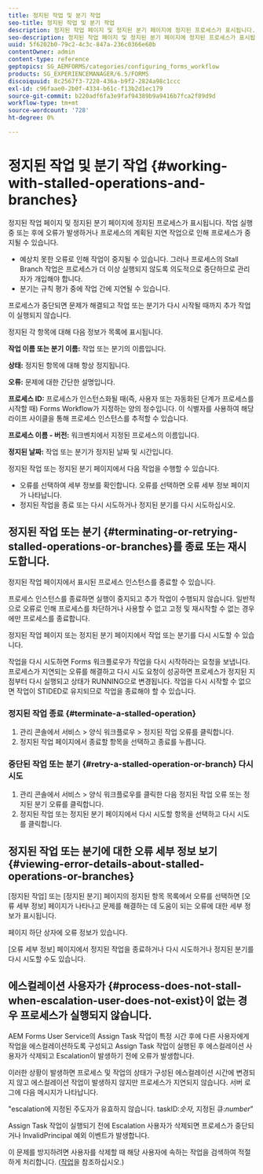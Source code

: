 ```yaml
---
title: 정지된 작업 및 분기 작업
seo-title: 정지된 작업 및 분기 작업
description: 정지된 작업 페이지 및 정지된 분기 페이지에 정지된 프로세스가 표시됩니다.
seo-description: 정지된 작업 페이지 및 정지된 분기 페이지에 정지된 프로세스가 표시됩니다.
uuid: 5f6202b0-79c2-4c3c-847a-236c0366e60b
contentOwner: admin
content-type: reference
geptopics: SG_AEMFORMS/categories/configuring_forms_workflow
products: SG_EXPERIENCEMANAGER/6.5/FORMS
discoiquuid: 8c2567f3-7220-436a-b9f2-2824a98c1ccc
exl-id: c96faae0-2b0f-4334-b61c-f13b2d1ec179
source-git-commit: b220adf6fa3e9faf94389b9a9416b7fca2f89d9d
workflow-type: tm+mt
source-wordcount: '728'
ht-degree: 0%

---
```


# 정지된 작업 및 분기 작업 {#working-with-stalled-operations-and-branches}

정지된 작업 페이지 및 정지된 분기 페이지에 정지된 프로세스가 표시됩니다. 작업 실행 중 또는 후에 오류가 발생하거나 프로세스의 계획된 지연 작업으로 인해 프로세스가 중지될 수 있습니다.

* 예상치 못한 오류로 인해 작업이 중지될 수 있습니다. 그러나 프로세스의 Stall Branch 작업은 프로세스가 더 이상 실행되지 않도록 의도적으로 중단하므로 관리자가 개입해야 합니다.
* 분기는 규칙 평가 중에 작업 간에 지연될 수 있습니다.

프로세스가 중단되면 문제가 해결되고 작업 또는 분기가 다시 시작될 때까지 추가 작업이 실행되지 않습니다.

정지된 각 항목에 대해 다음 정보가 목록에 표시됩니다.

**작업 이름 또는 분기 이름:**  작업 또는 분기의 이름입니다.

**상태:** 정지된 항목에 대해 항상 정지됩니다.

**오류:** 문제에 대한 간단한 설명입니다.

**프로세스 ID:**  프로세스가 인스턴스화될 때(즉, 사용자 또는 자동화된 단계가 프로세스를 시작할 때) Forms Workflow가 지정하는 양의 정수입니다. 이 식별자를 사용하여 해당 라이프 사이클을 통해 프로세스 인스턴스를 추적할 수 있습니다.

**프로세스 이름 - 버전:** 워크벤치에서 지정된 프로세스의 이름입니다.

**정지된 날짜:** 작업 또는 분기가 정지된 날짜 및 시간입니다.

정지된 작업 또는 정지된 분기 페이지에서 다음 작업을 수행할 수 있습니다.

* 오류를 선택하여 세부 정보를 확인합니다. 오류를 선택하면 오류 세부 정보 페이지가 나타납니다.
* 정지된 작업을 종료 또는 다시 시도하거나 정지된 분기를 다시 시도하십시오.

## 정지된 작업 또는 분기 {#terminating-or-retrying-stalled-operations-or-branches}를 종료 또는 재시도합니다.

정지된 작업 페이지에서 표시된 프로세스 인스턴스를 종료할 수 있습니다.

프로세스 인스턴스를 종료하면 실행이 중지되고 추가 작업이 수행되지 않습니다. 일반적으로 오류로 인해 프로세스를 차단하거나 사용할 수 없고 고정 및 재시작할 수 없는 경우에만 프로세스를 종료합니다.

정지된 작업 페이지 또는 정지된 분기 페이지에서 작업 또는 분기를 다시 시도할 수 있습니다.

작업을 다시 시도하면 Forms 워크플로우가 작업을 다시 시작하라는 요청을 보냅니다. 프로세스가 지연되는 오류를 해결하고 다시 시도 요청이 성공하면 프로세스가 정지된 지점부터 다시 실행되고 상태가 RUNNING으로 변경됩니다. 작업을 다시 시작할 수 없으면 작업이 STIDED로 유지되므로 작업을 종료해야 할 수 있습니다.

### 정지된 작업 종료 {#terminate-a-stalled-operation}

1. 관리 콘솔에서 서비스 > 양식 워크플로우 > 정지된 작업 오류를 클릭합니다.
1. 정지된 작업 페이지에서 종료할 항목을 선택하고 종료를 누릅니다.

### 중단된 작업 또는 분기 {#retry-a-stalled-operation-or-branch} 다시 시도

1. 관리 콘솔에서 서비스 > 양식 워크플로우를 클릭한 다음 정지된 작업 오류 또는 정지된 분기 오류를 클릭합니다.
1. 정지된 작업 또는 정지된 분기 페이지에서 다시 시도할 항목을 선택하고 다시 시도를 클릭합니다.

## 정지된 작업 또는 분기에 대한 오류 세부 정보 보기 {#viewing-error-details-about-stalled-operations-or-branches}

[정지된 작업] 또는 [정지된 분기] 페이지의 정지된 항목 목록에서 오류를 선택하면 [오류 세부 정보] 페이지가 나타나고 문제를 해결하는 데 도움이 되는 오류에 대한 세부 정보가 표시됩니다.

페이지 하단 상자에 오류 정보가 있습니다.

[오류 세부 정보] 페이지에서 정지된 작업을 종료하거나 다시 시도하거나 정지된 분기를 다시 시도할 수도 있습니다.

## 에스컬레이션 사용자가 {#process-does-not-stall-when-escalation-user-does-not-exist}이 없는 경우 프로세스가 실행되지 않습니다.

AEM Forms User Service의 Assign Task 작업이 특정 시간 후에 다른 사용자에게 작업을 에스컬레이션하도록 구성되고 Assign Task 작업이 실행된 후 에스컬레이션 사용자가 삭제되고 Escalation이 발생하기 전에 오류가 발생합니다.

이러한 상황이 발생하면 프로세스 및 작업의 상태가 구성된 에스컬레이션 시간에 변경되지 않고 에스컬레이션 작업이 발생하지 않지만 프로세스가 지연되지 않습니다. 서버 로그에 다음 메시지가 나타납니다.

&quot;escalation에 지정된 주도자가 유효하지 않습니다. taskID:*숫자*, 지정된 큐:*number*&quot;

Assign Task 작업이 실행되기 전에 Escalation 사용자가 삭제되면 프로세스가 중단되거나 InvalidPrincipal 예외 이벤트가 발생합니다.

이 문제를 방지하려면 사용자를 삭제할 때 해당 사용자에 속하는 작업을 검색하여 적절하게 처리합니다. ([작업](/help/forms/using/admin-help/tasks.md#working-with-tasks)을 참조하십시오.)
